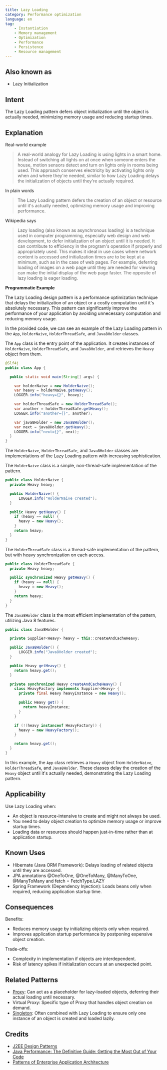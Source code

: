 ```yaml
---
title: Lazy Loading
category: Performance optimization
language: en
tag:
    - Instantiation
    - Memory management
    - Optimization
    - Performance
    - Persistence
    - Resource management
---
```


## Also known as

* Lazy Initialization

## Intent

The Lazy Loading pattern defers object initialization until the object is actually needed, minimizing memory usage and reducing startup times.

## Explanation

Real-world example

> A real-world analogy for Lazy Loading is using lights in a smart home. Instead of switching all lights on at once when someone enters the house, motion sensors detect and turn on lights only in rooms being used. This approach conserves electricity by activating lights only when and where they're needed, similar to how Lazy Loading delays the initialization of objects until they're actually required.

In plain words

> The Lazy Loading pattern defers the creation of an object or resource until it's actually needed, optimizing memory usage and improving performance.

Wikipedia says

> Lazy loading (also known as asynchronous loading) is a technique used in computer programming, especially web design and web development, to defer initialization of an object until it is needed. It can contribute to efficiency in the program's operation if properly and appropriately used. This makes it ideal in use cases where network content is accessed and initialization times are to be kept at a minimum, such as in the case of web pages. For example, deferring loading of images on a web page until they are needed for viewing can make the initial display of the web page faster. The opposite of lazy loading is eager loading.

**Programmatic Example**

The Lazy Loading design pattern is a performance optimization technique that delays the initialization of an object or a costly computation until it's absolutely necessary. This pattern can significantly improve the performance of your application by avoiding unnecessary computation and reducing memory usage.

In the provided code, we can see an example of the Lazy Loading pattern in the `App`, `HolderNaive`, `HolderThreadSafe`, and `Java8Holder` classes.

The `App` class is the entry point of the application. It creates instances of `HolderNaive`, `HolderThreadSafe`, and `Java8Holder`, and retrieves the `Heavy` object from them.

```java
@Slf4j
public class App {

  public static void main(String[] args) {

    var holderNaive = new HolderNaive();
    var heavy = holderNaive.getHeavy();
    LOGGER.info("heavy={}", heavy);

    var holderThreadSafe = new HolderThreadSafe();
    var another = holderThreadSafe.getHeavy();
    LOGGER.info("another={}", another);

    var java8Holder = new Java8Holder();
    var next = java8Holder.getHeavy();
    LOGGER.info("next={}", next);
  }
}
```

The `HolderNaive`, `HolderThreadSafe`, and `Java8Holder` classes are implementations of the Lazy Loading pattern with increasing sophistication.

The `HolderNaive` class is a simple, non-thread-safe implementation of the pattern.

```java
public class HolderNaive {
  private Heavy heavy;

  public HolderNaive() {
      LOGGER.info("HolderNaive created");
  }

  public Heavy getHeavy() {
    if (heavy == null) {
      heavy = new Heavy();
    }
    return heavy;
  }
}
```

The `HolderThreadSafe` class is a thread-safe implementation of the pattern, but with heavy synchronization on each access.

```java
public class HolderThreadSafe {
  private Heavy heavy;

  public synchronized Heavy getHeavy() {
    if (heavy == null) {
      heavy = new Heavy();
    }
    return heavy;
  }
}
```

The `Java8Holder` class is the most efficient implementation of the pattern, utilizing Java 8 features.

```java
public class Java8Holder {

  private Supplier<Heavy> heavy = this::createAndCacheHeavy;

  public Java8Holder() {
      LOGGER.info("Java8Holder created");
  }

  public Heavy getHeavy() {
    return heavy.get();
  }

  private synchronized Heavy createAndCacheHeavy() {
    class HeavyFactory implements Supplier<Heavy> {
      private final Heavy heavyInstance = new Heavy();

      public Heavy get() {
        return heavyInstance;
      }
    }

    if (!(heavy instanceof HeavyFactory)) {
      heavy = new HeavyFactory();
    }

    return heavy.get();
  }
}
```

In this example, the `App` class retrieves a `Heavy` object from `HolderNaive`, `HolderThreadSafe`, and `Java8Holder`. These classes delay the creation of the `Heavy` object until it's actually needed, demonstrating the Lazy Loading pattern.

## Applicability

Use Lazy Loading when:

* An object is resource-intensive to create and might not always be used.
* You need to delay object creation to optimize memory usage or improve startup times.
* Loading data or resources should happen just-in-time rather than at application startup.

## Known Uses

* Hibernate (Java ORM Framework): Delays loading of related objects until they are accessed.
* JPA annotations @OneToOne, @OneToMany, @ManyToOne, @ManyToMany and fetch = FetchType.LAZY
* Spring Framework (Dependency Injection): Loads beans only when required, reducing application startup time.

## Consequences

Benefits:

* Reduces memory usage by initializing objects only when required.
* Improves application startup performance by postponing expensive object creation.

Trade-offs:

* Complexity in implementation if objects are interdependent.
* Risk of latency spikes if initialization occurs at an unexpected point.

## Related Patterns

* [Proxy](https://java-design-patterns.com/patterns/proxy/): Can act as a placeholder for lazy-loaded objects, deferring their actual loading until necessary.
* Virtual Proxy: Specific type of Proxy that handles object creation on demand.
* [Singleton](https://java-design-patterns.com/patterns/singleton/): Often combined with Lazy Loading to ensure only one instance of an object is created and loaded lazily.

## Credits

* [J2EE Design Patterns](https://amzn.to/4dpzgmx)
* [Java Performance: The Definitive Guide: Getting the Most Out of Your Code](https://amzn.to/3Wu5neF)
* [Patterns of Enterprise Application Architecture](https://amzn.to/3WfKBPR)
